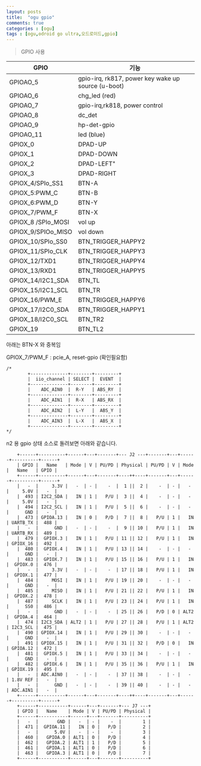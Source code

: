 ```yaml
---
layout: posts
title:  "ogu gpio"
comments: true
categories : [ogu]
tags : [ogu,odroid go ultra,오드로이드,gpio]
---
```


> GPIO 사용

GPIO   |   기능
------ | --------
GPIOAO_5 | gpio-irq, rk817, power key wake up source (u-boot)
GPIOAO_6 | chg_led (red)
GPIOAO_7 | gpio-irq,rk818, power control
GPIOAO_8 | dc_det
GPIOAO_9 | hp-det-gpio
GPIOAO_11 | led (blue)
GPIOX_0 | DPAD-UP
GPIOX_1 | DPAD-DOWN
GPIOX_2 | DPAD-LEFT"
GPIOX_3 | DPAD-RIGHT
GPIOX_4/SPIo_SS1 | BTN-A
GPIOX_5:PWM_C | BTN-B
GPIOX_6:PWM_D | BTN-Y
GPIOX_7/PWM_F | BTN-X
GPIOX_8 /SPIo_MOSI | vol up
GPIOX_9/SPIOo_MISO | vol down
GPIOX_10/SPIo_SS0 | BTN_TRIGGER_HAPPY2
GPIOX_11/SPIo_CLK | BTN_TRIGGER_HAPPY3
GPIOX_12/TXD1 | BTN_TRIGGER_HAPPY4
GPIOX_13/RXD1 | BTN_TRIGGER_HAPPY5
GPIOX_14/I2C1_SDA | BTN_TL
GPIOX_15/I2C1_SCL | BTN_TR
GPIOX_16/PWM_E | BTN_TRIGGER_HAPPY6
GPIOX_17/I2C0_SDA | BTN_TRIGGER_HAPPY1
GPIOX_18/I2C0_SCL | BTN_TR2
GPIOX_19 | BTN_TL2

아래는 BTN-X 와 중복임

GPIOX_7/PWM_F : pcie_A, reset-gpio (확인필요함)

    /*
            +--------------+--------+---------+
            |  iio_channel | SELECT |  EVENT  |
            +--------------+--------+---------+
            |    ADC_AIN0  |  R-Y   | ABS_RY  |
            +--------------+--------+---------+
            |    ADC_AIN1  |  R-X   | ABS_RX  |
            +--------------+--------+---------+
            |    ADC_AIN2  |  L-Y   |  ABS_Y  |
            +--------------+--------+---------+
            |    ADC_AIN3  |  L-X   |  ABS_X  |
            +--------------+--------+---------+
    */

n2 용 gpio 상태 소스로 돌려보면 아래와 같습니다.



        +------+----------+------+---+-------+--- J2 ---+-------+---+------+----------+------+
        | GPIO |   Name   | Mode | V | PU/PD | Physical | PU/PD | V | Mode |   Name   | GPIO |
        +------+----------+------+---+-------+----++----+-------+---+------+----------+------+
        |   -  |     3.3V |   -  | - |    -  |  1 ||  2 |    -  | - |   -  |     5.0V |   -  |
        |  493 | I2C2_SDA |   IN | 1 |   P/U |  3 ||  4 |    -  | - |   -  |     5.0V |   -  |
        |  494 | I2C2_SCL |   IN | 1 |   P/U |  5 ||  6 |    -  | - |   -  |      GND |   -  |
        |  473 | GPIOA.13 |   IN | 0 |   P/D |  7 ||  8 |   P/U | 1 |   IN | UARTB_TX |  488 |
        |   -  |      GND |   -  | - |    -  |  9 || 10 |   P/U | 1 |   IN | UARTB_RX |  489 |
        |  479 |  GPIOX.3 |   IN | 1 |   P/U | 11 || 12 |   P/U | 1 |   IN | GPIOX_16 |  492 |
        |  480 |  GPIOX.4 |   IN | 1 |   P/U | 13 || 14 |    -  | - |   -  |      GND |   -  |
        |  483 |  GPIOX.7 |   IN | 1 |   P/U | 15 || 16 |   P/U | 1 |   IN |  GPIOX.0 |  476 |
        |   -  |     3.3V |   -  | - |    -  | 17 || 18 |   P/U | 1 |   IN |  GPIOX.1 |  477 |
        |  484 |     MOSI |   IN | 1 |   P/U | 19 || 20 |    -  | - |   -  |      GND |   -  |
        |  485 |     MISO |   IN | 1 |   P/U | 21 || 22 |   P/U | 1 |   IN |  GPIOX.2 |  478 |
        |  487 |     SCLK |   IN | 1 |   P/U | 23 || 24 |   P/U | 1 |   IN |      SS0 |  486 |
        |   -  |      GND |   -  | - |    -  | 25 || 26 |   P/D | 0 | ALT2 |  GPIOA.4 |  464 |
        |  474 | I2C3_SDA | ALT2 | 1 |   P/U | 27 || 28 |   P/U | 1 | ALT2 | I2C3_SCL |  475 |
        |  490 | GPIOX.14 |   IN | 1 |   P/U | 29 || 30 |    -  | - |   -  |      GND |   -  |
        |  491 | GPIOX.15 |   IN | 1 |   P/U | 31 || 32 |   P/D | 0 |   IN | GPIOA.12 |  472 |
        |  481 |  GPIOX.5 |   IN | 1 |   P/U | 33 || 34 |    -  | - |   -  |      GND |   -  |
        |  482 |  GPIOX.6 |   IN | 1 |   P/U | 35 || 36 |   P/U | 1 |   IN | GPIOX.19 |  495 |
        |   -  | ADC.AIN0 |   -  | - |    -  | 37 || 38 |    -  | - |   -  | 1.8V REF |   -  |
        |   -  |      GND |   -  | - |    -  | 39 || 40 |    -  | - |   -  | ADC.AIN1 |   -  |
        +------+----------+------+---+-------+----++----+-------+---+------+----------+------+
        +------+-----------+------+---+-------+--- J7 ---+
        | GPIO |   Name    | Mode | V | PU/PD | Physical |
        +------+-----------+------+---+-------+----------+
        |   -  |       GND |   -  | - |    -  |        1 |
        |  471 |  GPIOA.11 |   IN | 0 |   P/D |        2 |
        |   -  |      5.0V |   -  | - |    -  |        3 |
        |  460 |   GPIOA.0 | ALT1 | 0 |   P/D |        4 |
        |  462 |   GPIOA.2 | ALT1 | 1 |   P/D |        5 |
        |  461 |   GPIOA.1 | ALT1 | 0 |   P/D |        6 |
        |  463 |   GPIOA.3 | ALT1 | 0 |   P/D |        7 |
        +------+-----------+------+---+-------+----------+
